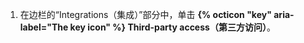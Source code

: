 1. 在边栏的“Integrations（集成）”部分中，单击 **{% octicon "key" aria-label="The key icon" %} Third-party access（第三方访问）**。
